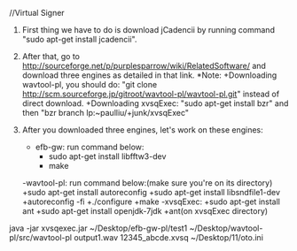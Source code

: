//Virtual Signer
1. First thing we have to do is download jCadencii by running command "sudo apt-get install jcadencii".

2. After that, go to http://sourceforge.net/p/purplesparrow/wiki/RelatedSoftware/ and download three engines as detailed in that link.
*Note: 
+Downloading wavtool-pl, you should do: "git clone http://scm.sourceforge.jp/gitroot/wavtool-pl/wavtool-pl.git" instead of direct download.
+Downloading xvsqExec: "sudo apt-get install bzr" and then "bzr branch lp:~paulliu/+junk/xvsqExec"
 
3. After you downloaded three engines, let's work on these engines:
	- efb-gw: run command below:
		+ sudo apt-get install libfftw3-dev
		+ make

	-wavtool-pl: run command below:(make sure you're on its directory)
		+sudo apt-get install autoreconfig
		+sudo apt-get install libsndfile1-dev
		+autoreconfig -fi
		+./configure
		+make
	-xvsqExec:
		+sudo apt-get install ant
		+sudo apt-get install openjdk-7jdk
		+ant(on xvsqExec directory)





java -jar xvsqexec.jar ~/Desktop/efb-gw-pl/test1 ~/Desktop/wavtool-pl/src/wavtool-pl output1.wav 12345_abcde.xvsq ~/Desktop/11/oto.ini
